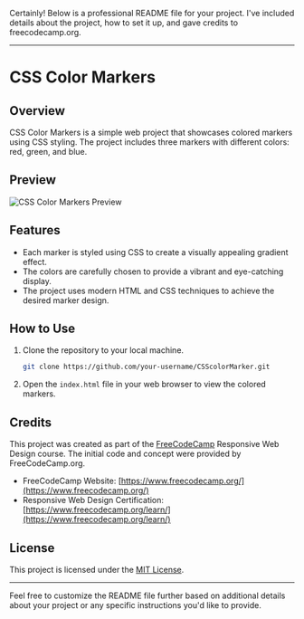 Certainly! Below is a professional README file for your project. I've included details about the project, how to set it up, and gave credits to freecodecamp.org.

---

# CSS Color Markers

## Overview

CSS Color Markers is a simple web project that showcases colored markers using CSS styling. The project includes three markers with different colors: red, green, and blue.

## Preview

![CSS Color Markers Preview](/path/to/preview-image.png)

## Features

- Each marker is styled using CSS to create a visually appealing gradient effect.
- The colors are carefully chosen to provide a vibrant and eye-catching display.
- The project uses modern HTML and CSS techniques to achieve the desired marker design.

## How to Use

1. Clone the repository to your local machine.
   ```bash
   git clone https://github.com/your-username/CSScolorMarker.git
   ```

2. Open the `index.html` file in your web browser to view the colored markers.

## Credits

This project was created as part of the [FreeCodeCamp](https://www.freecodecamp.org/) Responsive Web Design course. The initial code and concept were provided by FreeCodeCamp.org.

- FreeCodeCamp Website: [https://www.freecodecamp.org/](https://www.freecodecamp.org/)
- Responsive Web Design Certification: [https://www.freecodecamp.org/learn/](https://www.freecodecamp.org/learn/)

## License

This project is licensed under the [MIT License](LICENSE).

---

Feel free to customize the README file further based on additional details about your project or any specific instructions you'd like to provide.
